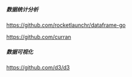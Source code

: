 
##### 数据统计分析
https://github.com/rocketlaunchr/dataframe-go

https://github.com/curran

##### 数据可视化
https://github.com/d3/d3
